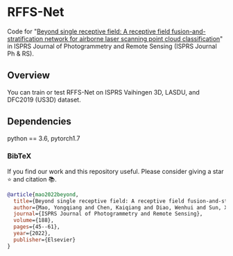 # RFFS-Net
Code for "[Beyond single receptive field: A receptive field fusion-and-stratification network for airborne laser scanning point cloud classification](https://www.sciencedirect.com/science/article/pii/S0924271622000922?via%3Dihub)" in ISPRS Journal of Photogrammetry and Remote Sensing (ISPRS Journal Ph &amp; RS).

## Overview
You can train or test RFFS-Net on ISPRS Vaihingen 3D, LASDU, and DFC2019 (US3D) dataset.

## Dependencies
python == 3.6,
pytorch1.7

### BibTeX

If you find our work and this repository useful. Please consider giving a star :star: and citation &#x1F4DA;.

```bibtex
@article{mao2022beyond,
  title={Beyond single receptive field: A receptive field fusion-and-stratification network for airborne laser scanning point cloud classification},
  author={Mao, Yongqiang and Chen, Kaiqiang and Diao, Wenhui and Sun, Xian and Lu, Xiaonan and Fu, Kun and Weinmann, Martin},
  journal={ISPRS Journal of Photogrammetry and Remote Sensing},
  volume={188},
  pages={45--61},
  year={2022},
  publisher={Elsevier}
}
```

